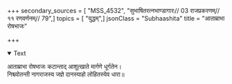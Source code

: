 +++
secondary_sources = [ "MSS_4532", "सुभाषितरत्नभाण्डागारः// 03 राजप्रकरणम्// ११ रणवर्णनम्// 79",]
topics = [ "युद्धम्",]
jsonClass = "Subhaashita"
title = "आताम्राभा रोषभाजः"

+++

<details open><summary>Text</summary>

आताम्राभा रोषभाजः कटान्ताद् आशूत्खाते मार्गणे धूर्गतेन।  
निश्च्योतन्ती नागराजस्य जज्ञे दानस्याहो लोहितस्येव धारा॥
</details>
